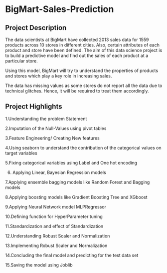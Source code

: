 # BigMart-Sales-Prediction
##      Project  Description

The data scientists at BigMart have collected 2013 sales data for 1559 products across 10 stores in different cities. Also, certain attributes of each product and store have been defined. The aim of this data science project is to build a predictive model and find out the sales of each product at a particular store.

Using this model, BigMart will try to understand the properties of products and stores which play a key role in increasing sales.

The data has missing values as some stores do not report all the data due to technical glitches. Hence, it will be required to treat them accordingly.

##  Project Highlights
   1.Understanding the problem Statement

   2.Imputation of the Null-Values using pivot tables

   3.Feature Engineering/ Creating New features

   4.Using seaborn to understand the contribution of the categorical values on target variables
  
   5.Fixing categorical variables using Label and One hot encoding

   6. Applying Linear, Bayesian Regression models

   7.Applying ensemble bagging models like Random Forest and Bagging models

   8.Applying boosting models like Gradient Boosting Tree and XGboost

   9.Applying Neural Network model MLPRegressor

   10.Defining function for HyperParameter tuning

   11.Standardization and effect of Standardization

   12.Understanding Robust Scaler and Normalization

   13.Implementing Robust Scaler and Normalization

   14.Concluding the final model and predicting for the test data set

   15.Saving the model using Joblib



